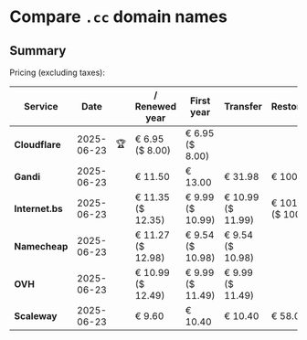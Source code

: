 # Compare `.cc` domain names

## Summary

Pricing (excluding taxes):

| Service | Date |  | / Renewed year | First year | Transfer | Restoration |
|--|--|--|--|--|--|--|
| **Cloudflare** | 2025-06-23 | 🏆 | € 6.95<br>($ 8.00) | € 6.95<br>($ 8.00) |  |  |
| **Gandi** | 2025-06-23 |  | € 11.50 | € 13.00 | € 31.98 | € 100.00 |
| **Internet.bs** | 2025-06-23 |  | € 11.35<br>($ 12.35) | € 9.99<br>($ 10.99) | € 10.99<br>($ 11.99) | € 101.79<br>($ 100.39) |
| **Namecheap** | 2025-06-23 |  | € 11.27<br>($ 12.98) | € 9.54<br>($ 10.98) | € 9.54<br>($ 10.98) |  |
| **OVH** | 2025-06-23 |  | € 10.99<br>($ 12.49) | € 9.99<br>($ 11.49) | € 9.99<br>($ 11.49) |  |
| **Scaleway** | 2025-06-23 |  | € 9.60 | € 10.40 | € 10.40 | € 58.00 |
